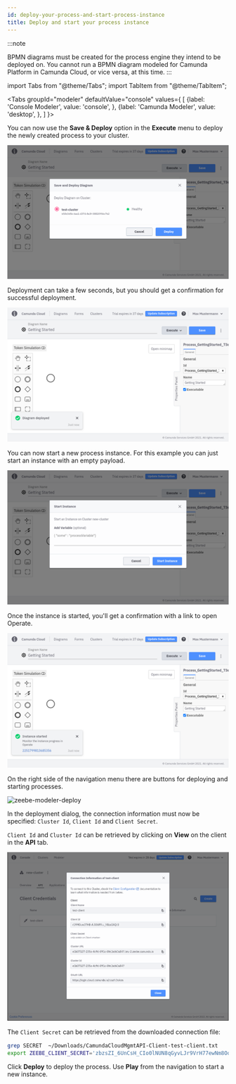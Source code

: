 ```yaml
---
id: deploy-your-process-and-start-process-instance
title: Deploy and start your process instance
---
```


:::note

BPMN diagrams must be created for the process engine they intend to be deployed on. You cannot run a BPMN diagram modeled for Camunda Platform in Camunda Cloud, or vice versa, at this time.
:::

import Tabs from "@theme/Tabs";
import TabItem from "@theme/TabItem";

<Tabs groupId="modeler" defaultValue="console" values={
[
{label: 'Console Modeler', value: 'console', },
{label: 'Camunda Modeler', value: 'desktop', },
]
}>

<TabItem value='console'>

You can now use the **Save & Deploy** option in the **Execute** menu to deploy the newly created process to your cluster.

![console-modeler-deploy](../../components/modeler/cloud-modeler/img/save-and-deploy.png)

Deployment can take a few seconds, but you should get a confirmation for successful deployment.

![console-modeler-deploy-successfull](../../components/modeler/cloud-modeler/img/save-and-deploy-successful.png)

You can now start a new process instance. For this example you can just start an instance with an empty payload.

![console-modeler-start-instance](../../components/modeler/cloud-modeler/img/start-process-instance-variables.png)

Once the instance is started, you'll get a confirmation with a link to open Operate.

![console-modeler-start-instance-done](../../components/modeler/cloud-modeler/img/start-process-instance-done.png)

</TabItem>

<TabItem value='desktop'>

On the right side of the navigation menu there are buttons for deploying and starting processes.

![zeebe-modeler-deploy](./img/zeebe-modeler-deploy.png)

In the deployment dialog, the connection information must now be specified: `Cluster Id`, `Client Id` and `Client Secret`.

`Client Id` and `Cluster Id` can be retrieved by clicking on **View** on the client in the **API** tab.

![cluster-details-created-client-view](./img/cluster-details-created-client-view.png)

The `Client Secret` can be retrieved from the downloaded connection file:

```bash
grep SECRET  ~/Downloads/CamundaCloudMgmtAPI-Client-test-client.txt
export ZEEBE_CLIENT_SECRET='zbzsZI_6UnCsH_CIo0lNUN8qGyvLJr9VrH77ewNm8Oq3elvhPvV7g.QmJGydzOLo'
```

Click **Deploy** to deploy the process. Use **Play** from the navigation to start a new instance.

</TabItem>
</Tabs>
